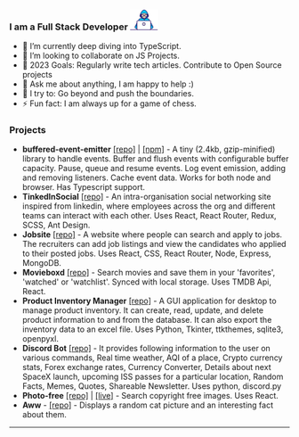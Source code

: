 <!--
**33j33/33j33** is a ✨ _special_ ✨ repository because its `README.md` (this file) appears on your GitHub profile.
-->


### I am a Full Stack Developer  <img width="50px" src="./developer.gif"> 
- 🌱 I’m currently deep diving into TypeScript.
- 👯 I’m looking to collaborate on JS Projects. 
- 🥅 2023 Goals: Regularly write tech articles. Contribute to Open Source projects
- 💬 Ask me about anything, I am happy to help :)
- 🧗 I try to: Go beyond and push the boundaries.
- ⚡ Fun fact: I am always up for a game of chess.

### Projects 
- **buffered-event-emitter** [[repo]](https://github.com/33j33/buffered-event-emitter) | [[npm]](https://www.npmjs.com/package/buffered-event-emitter) - A tiny (2.4kb, gzip-minified) library to handle events. Buffer and flush events with configurable buffer capacity. Pause, queue and resume events. Log event emission, adding and removing listeners. Cache event data. Works for both node and browser. Has Typescript support. 
- **TinkedInSocial** [[repo]](https://github.com/33j33/TinkedInSocial) - An intra-organisation social networking site inspired from linkedin, where employees across the org and different teams can interact with each other. Uses React, React Router, Redux, SCSS, Ant Design.
- **Jobsite** [[repo]](https://github.com/33j33/Jobsite) - A website where people can search and apply to jobs. The recruiters can add job listings and view the candidates who applied to their posted jobs. Uses React, CSS, React Router, Node, Express, MongoDB.
- **Movieboxd** [[repo]](https://github.com/33j33/movieboxd) - Search movies and save them in your 'favorites', 'watched' or 'watchlist'. Synced with local storage. Uses TMDB Api, React. 
- **Product Inventory Manager** [[repo]](https://github.com/33j33/Product-Inventory-Manager) - A GUI application for desktop to manage product inventory. It can create, read, update, and delete product information to and from the database. It can also export the inventory data to an excel file. Uses Python, Tkinter, ttkthemes, sqlite3, openpyxl.
- **Discord Bot** [[repo]](https://github.com/33j33/Product-Inventory-Manager) - It provides following information to the user on various commands, Real time weather, AQI of a place, Crypto currency stats, Forex exchange rates, Currency Converter, Details about next SpaceX launch, upcoming ISS passes for a particular location, Random Facts, Memes, Quotes, Shareable Newsletter. Uses python, discord.py
- **Photo-free** [[repo]](https://github.com/33j33/photo-free) | [[live]](https://photo-free.netlify.app/) - Search copyright free images. Uses React.
- **Aww** - [[repo]](https://github.com/33j33/Aww) - Displays a random cat picture and an interesting fact about them. 
---

<!--
<p>
  <h1 align="center"><b>Hello there, I'm Jai 👋</b></h1>
</p>
 <img align="center" alt="visitors" src="https://gpvc.arturio.dev/33j33" />
-->
